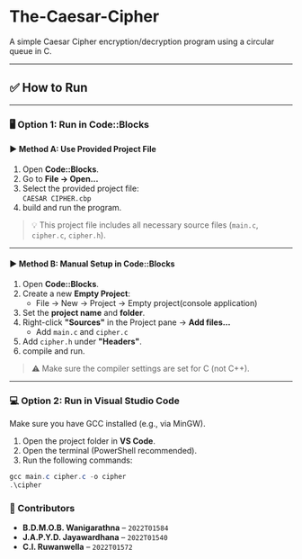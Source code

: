 # The-Caesar-Cipher

A simple Caesar Cipher encryption/decryption program using a circular queue in C.

---

## ✅ How to Run

---

### 🖥️ Option 1: Run in Code::Blocks

#### ▶ Method A: Use Provided Project File

1. Open **Code::Blocks**.
2. Go to **File → Open…**
3. Select the provided project file:  
   `CAESAR CIPHER.cbp`
4. build and run the program.

> 💡 This project file includes all necessary source files (`main.c`, `cipher.c`, `cipher.h`).

---

#### ▶ Method B: Manual Setup in Code::Blocks

1. Open **Code::Blocks**.
2. Create a new **Empty Project**:
   - File → New → Project → Empty project(console application)
3. Set the **project name** and **folder**.
4. Right-click **"Sources"** in the Project pane → **Add files…**
   - Add `main.c` and `cipher.c`
5. Add `cipher.h` under **"Headers"**.
6. compile and run.

> ⚠️ Make sure the compiler settings are set for C (not C++).

---

### 💻 Option 2: Run in Visual Studio Code

Make sure you have GCC installed (e.g., via MinGW).

1. Open the project folder in **VS Code**.
2. Open the terminal (PowerShell recommended).
3. Run the following commands:

```powershell
gcc main.c cipher.c -o cipher
.\cipher
```


### 👥 Contributors

- **B.D.M.O.B. Wanigarathna** – `2022T01584`  
- **J.A.P.Y.D. Jayawardhana** – `2022T01540`  
- **C.I. Ruwanwella** – `2022T01572`
